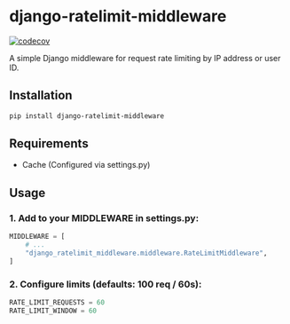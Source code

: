 # django-ratelimit-middleware

[![codecov](https://codecov.io/gh/k3y5tr0k3/django-ratelimit-middleware/branch/BRANCH-PLACEHOLDER/graph/badge.svg?token=nkXbpqFJot)](https://codecov.io/gh/k3y5tr0k3/django-ratelimit-middleware)

A simple Django middleware for request rate limiting by IP address or user ID.  

## Installation

```bash
pip install django-ratelimit-middleware
```

## Requirements
- Cache (Configured via settings.py)

## Usage

### 1. Add to your MIDDLEWARE in settings.py:

```python
MIDDLEWARE = [
    # ...
    "django_ratelimit_middleware.middleware.RateLimitMiddleware",
]
```

### 2. Configure limits (defaults: 100 req / 60s):

```python
RATE_LIMIT_REQUESTS = 60
RATE_LIMIT_WINDOW = 60
```


